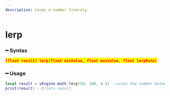 ```yaml
---
description: Lerps a number lineraly.
---
```


# lerp

### ━ Syntax

<mark style="color:red;">**`[float result] lerp(float minValue, float maxValue, float lerpRate)`**</mark>

### ━ Usage

```lua
local result = vEngine.math.lerp(50, 100, 0.5) --Lerps the number between the two specified numbers
print(result) --Prints result
```
